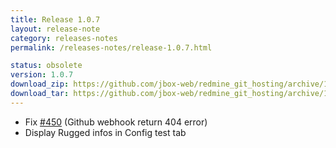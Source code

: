 ```yaml
---
title: Release 1.0.7
layout: release-note
category: releases-notes
permalink: /releases-notes/release-1.0.7.html

status: obsolete
version: 1.0.7
download_zip: https://github.com/jbox-web/redmine_git_hosting/archive/1.0.7.zip
download_tar: https://github.com/jbox-web/redmine_git_hosting/archive/1.0.7.tar.gz
---
```


* Fix [#450](https://github.com/jbox-web/redmine_git_hosting/issues/450) (Github webhook return 404 error)
* Display Rugged infos in Config test tab

